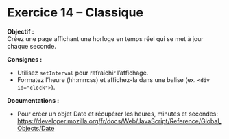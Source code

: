 # Exercice 14 – Classique

**Objectif :**  
Créez une page affichant une horloge en temps réel qui se met à jour chaque seconde.

**Consignes :**

- Utilisez `setInterval` pour rafraîchir l’affichage.
- Formatez l’heure (hh:mm:ss) et affichez-la dans une balise (ex. `<div id="clock">`).

**Documentations :**

- Pour créer un objet Date et récupérer les heures, minutes et secondes:
 https://developer.mozilla.org/fr/docs/Web/JavaScript/Reference/Global_Objects/Date